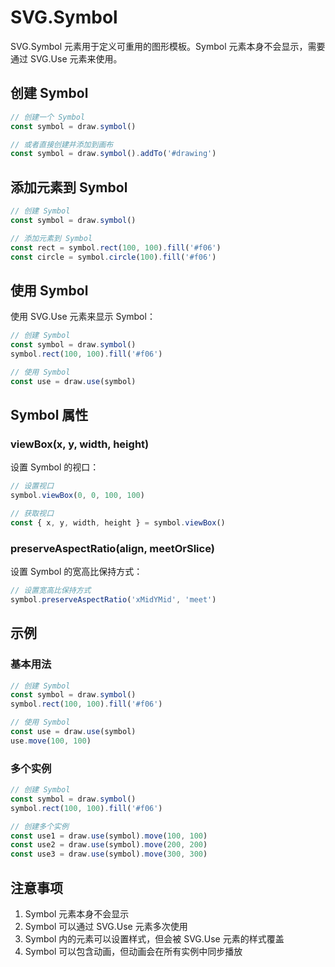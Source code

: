 # SVG.Symbol

SVG.Symbol 元素用于定义可重用的图形模板。Symbol 元素本身不会显示，需要通过 SVG.Use 元素来使用。

## 创建 Symbol

```ts
// 创建一个 Symbol
const symbol = draw.symbol()

// 或者直接创建并添加到画布
const symbol = draw.symbol().addTo('#drawing')
```

## 添加元素到 Symbol

```ts
// 创建 Symbol
const symbol = draw.symbol()

// 添加元素到 Symbol
const rect = symbol.rect(100, 100).fill('#f06')
const circle = symbol.circle(100).fill('#f06')
```

## 使用 Symbol

使用 SVG.Use 元素来显示 Symbol：

```ts
// 创建 Symbol
const symbol = draw.symbol()
symbol.rect(100, 100).fill('#f06')

// 使用 Symbol
const use = draw.use(symbol)
```

## Symbol 属性

### viewBox(x, y, width, height)

设置 Symbol 的视口：

```ts
// 设置视口
symbol.viewBox(0, 0, 100, 100)

// 获取视口
const { x, y, width, height } = symbol.viewBox()
```

### preserveAspectRatio(align, meetOrSlice)

设置 Symbol 的宽高比保持方式：

```ts
// 设置宽高比保持方式
symbol.preserveAspectRatio('xMidYMid', 'meet')
```

## 示例

### 基本用法

```ts
// 创建 Symbol
const symbol = draw.symbol()
symbol.rect(100, 100).fill('#f06')

// 使用 Symbol
const use = draw.use(symbol)
use.move(100, 100)
```

### 多个实例

```ts
// 创建 Symbol
const symbol = draw.symbol()
symbol.rect(100, 100).fill('#f06')

// 创建多个实例
const use1 = draw.use(symbol).move(100, 100)
const use2 = draw.use(symbol).move(200, 200)
const use3 = draw.use(symbol).move(300, 300)
```

## 注意事项

1. Symbol 元素本身不会显示
2. Symbol 可以通过 SVG.Use 元素多次使用
3. Symbol 内的元素可以设置样式，但会被 SVG.Use 元素的样式覆盖
4. Symbol 可以包含动画，但动画会在所有实例中同步播放
